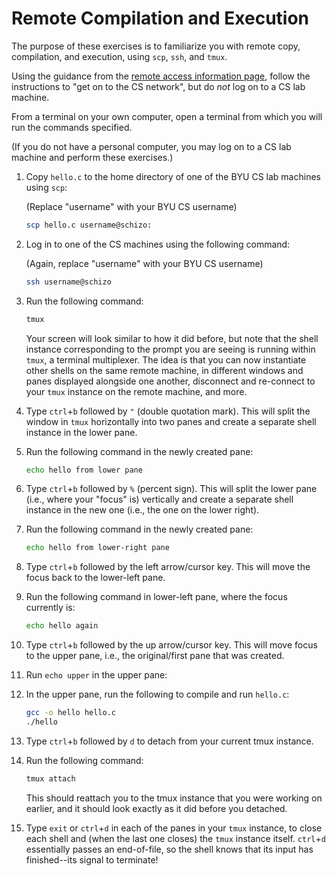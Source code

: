 # Remote Compilation and Execution

The purpose of these exercises is to familiarize you with remote copy,
compilation, and execution, using `scp`, `ssh`, and `tmux`.

Using the guidance from the
[remote access information page](../REMOTE_ACCESS.md), follow the instructions
to "get on to the CS network", but do *not* log on to a CS lab machine.

From a terminal on your own computer, open a terminal from which you will run
the commands specified.

(If you do not have a personal computer, you may log on to a CS lab machine and
perform these exercises.)

 1. Copy `hello.c` to the home directory of one of the BYU CS lab machines
    using `scp`:

    (Replace "username" with your BYU CS username)

    ```bash
    scp hello.c username@schizo:
    ```

 2. Log in to one of the CS machines using the following command:

    (Again, replace "username" with your BYU CS username)

    ```bash
    ssh username@schizo
    ```

 3. Run the following command:

    ```bash
    tmux
    ```

    Your screen will look similar to how it did before, but note that the shell
    instance corresponding to the prompt you are seeing is running within
    `tmux`, a terminal multiplexer.  The idea is that you can now instantiate
    other shells on the same remote machine, in different windows and panes
    displayed alongside one another, disconnect and re-connect to your `tmux`
    instance on the remote machine, and more.

 4. Type `ctrl`+`b` followed by `"` (double quotation mark).  This will split
    the window in `tmux` horizontally into two panes and create a separate
    shell instance in the lower pane.

 5. Run the following command in the newly created pane:

    ```bash
    echo hello from lower pane
    ```

 6. Type `ctrl`+`b` followed by `%` (percent sign).  This will split the lower
    pane (i.e., where your "focus" is) vertically and create a separate shell
    instance in the new one (i.e., the one on the lower right).

 7. Run the following command in the newly created pane:

    ```bash
    echo hello from lower-right pane
    ```

 8. Type `ctrl`+`b` followed by the left arrow/cursor key.  This will move the
    focus back to the lower-left pane.

 9. Run the following command in lower-left pane, where the focus currently is:

    ```bash
    echo hello again
    ```

 10. Type `ctrl`+`b` followed by the up arrow/cursor key.  This will move
     focus to the upper pane, i.e., the original/first pane that was
     created.

 11. Run `echo upper` in the upper pane:

 12. In the upper pane, run the following to compile and run `hello.c`:

     ```bash
     gcc -o hello hello.c
     ./hello
     ```

 13. Type `ctrl`+`b` followed by `d` to detach from your current tmux instance.

 14. Run the following command:

     ```bash
     tmux attach
     ```

     This should reattach you to the tmux instance that you were working on
     earlier, and it should look exactly as it did before you detached.

 15. Type `exit` or `ctrl`+`d` in each of the panes in your `tmux` instance, to
     close each shell and (when the last one closes) the `tmux` instance
     itself.  `ctrl`+`d` essentially passes an end-of-file, so the shell knows
     that its input has finished--its signal to terminate!
